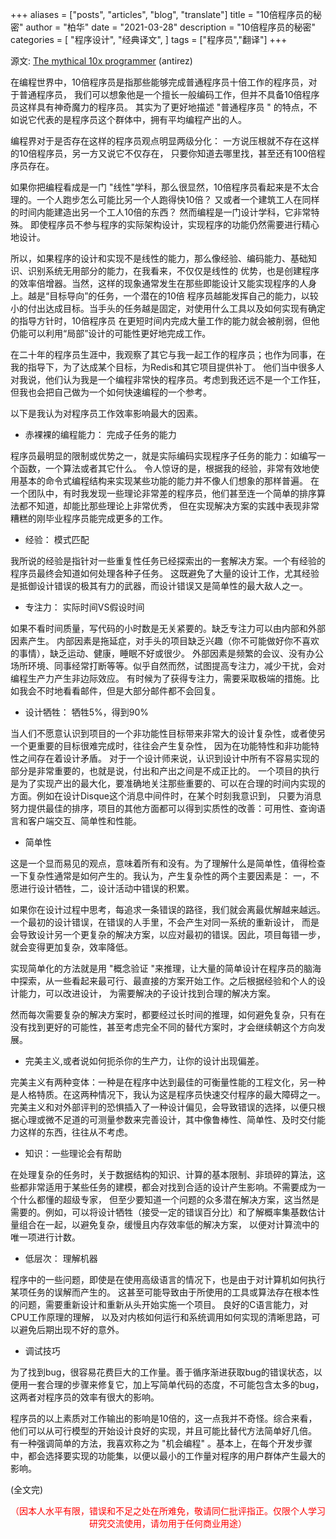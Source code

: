 +++ aliases = ["posts", "articles", "blog", "translate"]
title = "10倍程序员的秘密"
author = "柏华"
date = "2021-03-28"
description = "10倍程序员的秘密"
categories = [
"程序设计",
"经典译文",
]
tags = ["程序员","翻译"]
+++

源文: [The mythical 10x programmer](http://antirez.com/news/112) (antirez)

在编程世界中，10倍程序员是指那些能够完成普通程序员十倍工作的程序员，对于普通程序员， 我们可以想象他是一个擅长一般编码工作，但并不具备10倍程序员这样具有神奇魔力的程序员。 其实为了更好地描述 "普通程序员 "
的特点，不如说它代表的是程序员这个群体中，拥有平均编程产出的人。

编程界对于是否存在这样的程序员观点明显两级分化： 一方说压根就不存在这样的10倍程序员，另一方又说它不仅存在， 只要你知道去哪里找，甚至还有100倍程序员存在。

如果你把编程看成是一门 "线性"学科，那么很显然，10倍程序员看起来是不太合理的。一个人跑步怎么可能比另一个人跑得快10倍？ 又或者一个建筑工人在同样的时间内能建造出另一个工人10倍的东西？ 然而编程是一门设计学科，它非常特殊。
即使程序员不参与程序的实际架构设计，实现程序的功能仍然需要进行精心地设计。

所以，如果程序的设计和实现不是线性的能力，那么像经验、编码能力、基础知识、识别系统无用部分的能力，在我看来，不仅仅是线性的
优势，也是创建程序的效率倍增器。当然，这样的现象通常发生在那些即能设计又能实现程序的人身上。越是“目标导向”的任务，一个潜在的10倍
程序员越能发挥自己的能力，以较小的付出达成目标。当手头的任务越是固定，对使用什么工具以及如何实现有确定的指导方针时，10倍程序员 在更短时间内完成大量工作的能力就会被削弱，但他仍能可以利用“局部”设计的可能性更好地完成工作。

在二十年的程序员生涯中，我观察了其它与我一起工作的程序员；也作为同事，在我的指导下，为了达成某个目标，为Redis和其它项目提供补丁。
他们当中很多人对我说，他们认为我是一个编程非常快的程序员。考虑到我还远不是一个工作狂，但我也会把自己做为一个如何快速编程的一个参考。

以下是我认为对程序员工作效率影响最大的因素。

* 赤裸裸的编程能力： 完成子任务的能力

程序员最明显的限制或优势之一，就是实际编码实现程序子任务的能力：如编写一个函数，一个算法或者其它什么。 令人惊讶的是，根据我的经验，非常有效地使用基本的命令式编程结构来实现某些功能的能力并不像人们想象的那样普遍。
在一个团队中，有时我发现一些理论非常差的程序员，他们甚至连一个简单的排序算法都不知道，却能比那些理论上非常优秀， 但在实现解决方案的实践中表现非常糟糕的刚毕业程序员能完成更多的工作。

* 经验： 模式匹配

我所说的经验是指针对一些重复性任务已经探索出的一套解决方案。一个有经验的程序员最终会知道如何处理各种子任务。 这既避免了大量的设计工作，尤其经验是抵御设计错误的极其有力的武器，而设计错误又是简单性的最大敌人之一。

* 专注力： 实际时间VS假设时间

如果不看时间质量，写代码的小时数是无关紧要的。缺乏专注力可以由内部和外部因素产生。 内部因素是拖延症，对手头的项目缺乏兴趣（你不可能做好你不喜欢的事情），缺乏运动、健康，睡眠不好或很少。
外部因素是频繁的会议、没有办公场所环境、同事经常打断等等。似乎自然而然，试图提高专注力，减少干扰，会对编程生产力产生非边际效应。 有时候为了获得专注力，需要采取极端的措施。比如我会不时地看看邮件，但是大部分邮件都不会回复。

* 设计牺牲： 牺牲5%，得到90%

当人们不愿意认识到项目的一个非功能性目标带来非常大的设计复杂性，或者使另一个更重要的目标很难完成时，往往会产生复杂性， 因为在功能特性和非功能特性之间存在着设计矛盾。
对于一个设计师来说，认识到设计中所有不容易实现的部分是非常重要的，也就是说，付出和产出之间是不成正比的。
一个项目的执行是为了实现产出的最大化，要准确地关注那些重要的、可以在合理的时间内实现的方面。例如在设计Disque这个消息中间件时，在某个时刻我意识到，
只要为消息努力提供最佳的排序，项目的其他方面都可以得到实质性的改善：可用性、查询语言和客户端交互、简单性和性能。

* 简单性

这是一个显而易见的观点，意味着所有和没有。为了理解什么是简单性，值得检查一下复杂性通常是如何产生的。我认为，产生复杂性的两个主要因素是： 一，不愿进行设计牺牲，二，设计活动中错误的积累。

如果你在设计过程中思考，每追求一条错误的路径，我们就会离最优解越来越远。一个最初的设计错误，在错误的人手里，不会产生对同一系统的重新设计，
而是会导致设计另一个更复杂的解决方案，以应对最初的错误。因此，项目每错一步，就会变得更加复杂，效率降低。

实现简单化的方法就是用 "概念验证 "来推理，让大量的简单设计在程序员的脑海中探索，从一些看起来最可行、最直接的方案开始工作。之后根据经验和个人的设计能力，可以改进设计， 为需要解决的子设计找到合理的解决方案。

然而每次需要复杂的解决方案时，都要经过长时间的推理，如何避免复杂，只有在没有找到更好的可能性，甚至考虑完全不同的替代方案时，才会继续朝这个方向发展。

* 完美主义,或者说如何扼杀你的生产力，让你的设计出现偏差。

完美主义有两种变体：一种是在程序中达到最佳的可衡量性能的工程文化，另一种是人格特质。在这两种情况下，我认为这是程序员快速交付程序的最大障碍之一。
完美主义和对外部评判的恐惧插入了一种设计偏见，会导致错误的选择，以便只根据心理或微不足道的可测量参数来完善设计，其中像鲁棒性、简单性、及时交付能力这样的东西，往往从不考虑。

* 知识：一些理论会有帮助

在处理复杂的任务时，关于数据结构的知识、计算的基本限制、非琐碎的算法，这些都非常适用于某些任务的建模，都会对找到合适的设计产生影响。不需要成为一个什么都懂的超级专家，
但至少要知道一个问题的众多潜在解决方案，这当然是需要的。例如，可以将设计牺牲（接受一定的错误百分比）和了解概率集基数估计量组合在一起，以避免复杂，缓慢且内存效率低的解决方案， 以便对计算流中的唯一项进行计数。

* 低层次： 理解机器

程序中的一些问题，即使是在使用高级语言的情况下，也是由于对计算机如何执行某项任务的误解而产生的。 这甚至可能导致由于所使用的工具或算法存在根本性的问题，需要重新设计和重新从头开始实施一个项目。 良好的C语言能力，对CPU工作原理的理解，
以及对内核如何运行和系统调用如何实现的清晰思路，可以避免后期出现不好的意外。

* 调试技巧

为了找到bug，很容易花费巨大的工作量。善于循序渐进获取bug的错误状态，以便用一套合理的步骤来修复它，加上写简单代码的态度，不可能包含太多的bug， 
这两者对程序员的效率有很大的影响。

程序员的以上素质对工作输出的影响是10倍的，这一点我并不奇怪。综合来看，他们可以从可行模型的开始设计良好的实现，并且可能比替代方法简单好几倍。 有一种强调简单的方法，我喜欢称之为 "机会编程"
。基本上，在每个开发步骤中，都会选择要实现的功能集，以便以最小的工作量对程序的用户群体产生最大的影响。

(全文完)


<p style="color: red; text-align: center">（因本人水平有限，错误和不足之处在所难免，敬请同仁批评指正。仅限个人学习研究交流使用，请勿用于任何商业用途）</p>






